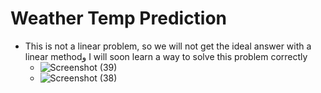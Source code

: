 # Weather Temp Prediction
- This is not a linear problem, so we will not get the ideal answer with a linear methodو I will soon learn a way to solve this problem correctly
  - ![Screenshot (39)](https://user-images.githubusercontent.com/88179607/155635560-362d028f-509e-46d9-952d-f47137d3927e.png)
  - ![Screenshot (38)](https://user-images.githubusercontent.com/88179607/155635460-1d66203f-776c-468e-bb09-c7c96d40fb2e.png)
